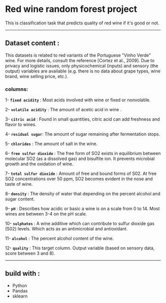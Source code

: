 # Red wine random forest project
This is classification task that predicts quality of red wine if it's good or not.

---

## Dataset content :

This datasets is related to red variants of the Portuguese "Vinho Verde" wine. For more details, consult the reference [Cortez et al., 2009]. Due to privacy and logistic issues, only physicochemical (inputs) and sensory (the output) variables are available (e.g. there is no data about grape types, wine brand, wine selling price, etc.).

### columns:

1- **`fixed acidity`** :  Most acids involved with wine or fixed or nonvolatile.

2- **`volatile acidity`** : The amount of acetic acid in wine .

3- **`citric acid`** : Found in small quantities, citric acid can add freshness and flavor to wines.

4- **`residual sugar`**: The amount of sugar remaining after fermentation stops.

5- **`chlorides`** : The amount of salt in the wine.

6- **`free sulfur dioxide`** : The free form of SO2 exists in equilibrium between molecular SO2 (as a dissolved gas) and bisulfite ion. It prevents microbial growth and the oxidation of wine.

7- **`total sulfur dioxide`** : Amount of free and bound forms of S02. At free SO2 concentrations over 50 ppm, SO2 becomes evident in the nose and taste of wine.

8- **`density`** : The density of water that depending on the percent alcohol and sugar content.

9- **`pH`** : Describes how acidic or basic a wine is on a scale from 0 to 14. Most wines are between 3-4 on the pH scale.

10- **`sulphates`** : A wine additive which can contribute to sulfur dioxide gas (S02) levels. Which acts as an antimicrobial and antioxidant.

11- **`alcohol`** : The percent alcohol content of the wine.

12- **`quality`** : This target column. Output variable (based on sensory data, score between 3 and 8).

---

## build with :

* Python
* Pandas
* sklearn 
